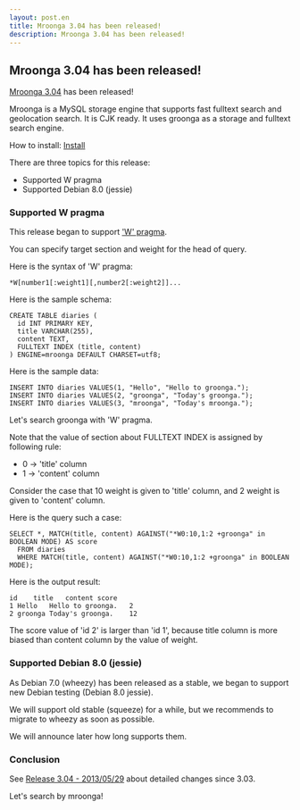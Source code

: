 ```yaml
---
layout: post.en
title: Mroonga 3.04 has been released!
description: Mroonga 3.04 has been released!
---
```


Mroonga 3.04 has been released!
-------------------------------

[Mroonga 3.04](/docs/news.html#release-3-04) has been released!

Mroonga is a MySQL storage engine that supports fast fulltext search and
geolocation search. It is CJK ready. It uses groonga as a storage and
fulltext search engine.

How to install: [Install](/docs/install.html)

There are three topics for this release:

-   Supported W pragma
-   Supported Debian 8.0 (jessie)

### Supported W pragma

This release began to support ['W'
pragma](http://qwik.jp/senna/query.html).

You can specify target section and weight for the head of query.

Here is the syntax of 'W' pragma:

    *W[number1[:weight1][,number2[:weight2]]...

Here is the sample schema:

    CREATE TABLE diaries (
      id INT PRIMARY KEY,
      title VARCHAR(255),
      content TEXT,
      FULLTEXT INDEX (title, content)
    ) ENGINE=mroonga DEFAULT CHARSET=utf8;

Here is the sample data:

    INSERT INTO diaries VALUES(1, "Hello", "Hello to groonga.");
    INSERT INTO diaries VALUES(2, "groonga", "Today's groonga.");
    INSERT INTO diaries VALUES(3, "mroonga", "Today's mroonga.");

Let's search groonga with 'W' pragma.

Note that the value of section about FULLTEXT INDEX is assigned by
following rule:

-   0 -&gt; 'title' column
-   1 -&gt; 'content' column

Consider the case that 10 weight is given to 'title' column, and 2
weight is given to 'content' column.

Here is the query such a case:

    SELECT *, MATCH(title, content) AGAINST("*W0:10,1:2 +groonga" in BOOLEAN MODE) AS score
      FROM diaries
      WHERE MATCH(title, content) AGAINST("*W0:10,1:2 +groonga" in BOOLEAN MODE);

Here is the output result:

    id    title   content score
    1 Hello   Hello to groonga.   2
    2 groonga Today's groonga.    12

The score value of 'id 2' is larger than 'id 1', because title column is
more biased than content column by the value of weight.

### Supported Debian 8.0 (jessie)

As Debian 7.0 (wheezy) has been released as a stable, we began to
support new Debian testing (Debian 8.0 jessie).

We will support old stable (squeeze) for a while, but we recommends to
migrate to wheezy as soon as possible.

We will announce later how long supports them.

### Conclusion

See [Release 3.04 - 2013/05/29](/docs/news.html#release-3-04) about
detailed changes since 3.03.

Let's search by mroonga!
